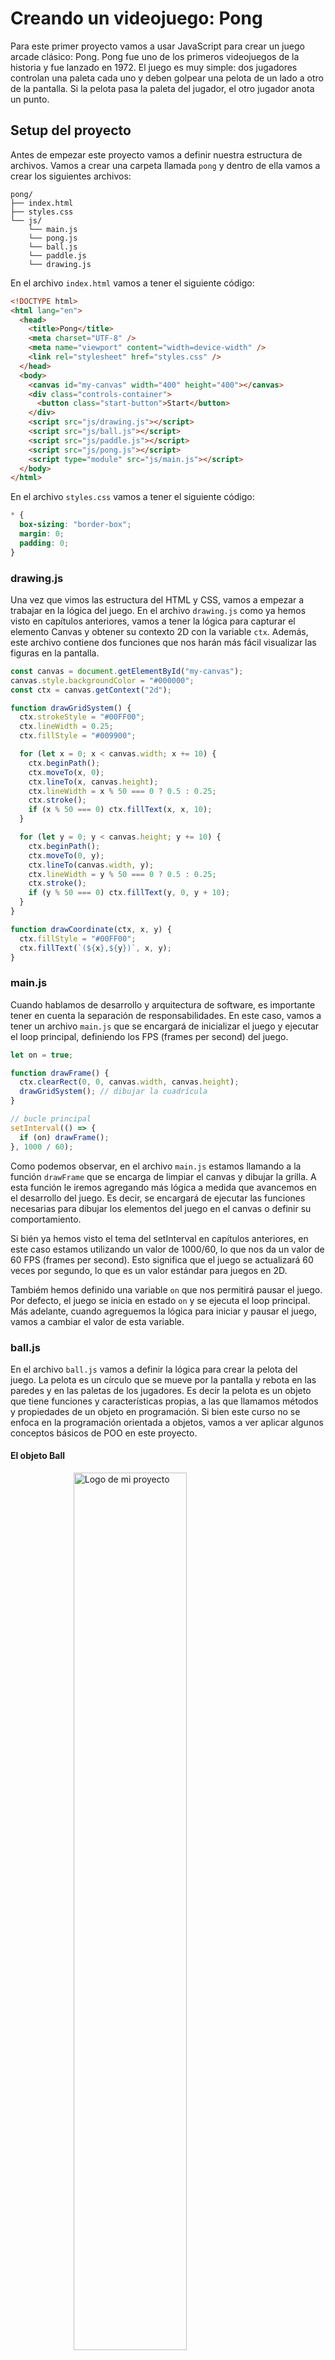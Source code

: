 # Creando un videojuego: Pong

Para este primer proyecto vamos a usar JavaScript para crear un juego arcade clásico: Pong. Pong fue uno de los primeros videojuegos de la historia y fue lanzado en 1972. El juego es muy simple: dos jugadores controlan una paleta cada uno y deben golpear una pelota de un lado a otro de la pantalla. Si la pelota pasa la paleta del jugador, el otro jugador anota un punto.

## Setup del proyecto

Antes de empezar este proyecto vamos a definir nuestra estructura de archivos. Vamos a crear una carpeta llamada `pong` y dentro de ella vamos a crear los siguientes archivos:

```plaintext
pong/
├── index.html
├── styles.css
└── js/
    └── main.js
    └── pong.js
    └── ball.js
    └── paddle.js
    └── drawing.js
```

En el archivo `index.html` vamos a tener el siguiente código:

```html
<!DOCTYPE html>
<html lang="en">
  <head>
    <title>Pong</title>
    <meta charset="UTF-8" />
    <meta name="viewport" content="width=device-width" />
    <link rel="stylesheet" href="styles.css" />
  </head>
  <body>
    <canvas id="my-canvas" width="400" height="400"></canvas>
    <div class="controls-container">
      <button class="start-button">Start</button>
    </div>
    <script src="js/drawing.js"></script>
    <script src="js/ball.js"></script>
    <script src="js/paddle.js"></script>
    <script src="js/pong.js"></script>
    <script type="module" src="js/main.js"></script>
  </body>
</html>
```

En el archivo `styles.css` vamos a tener el siguiente código:

```css
* {
  box-sizing: "border-box";
  margin: 0;
  padding: 0;
}
```

### drawing.js

Una vez que vimos las estructura del HTML y CSS, vamos a empezar a trabajar en la lógica del juego. En el archivo `drawing.js` como ya hemos visto en capítulos anteriores, vamos a tener la lógica para capturar el elemento Canvas y obtener su contexto 2D con la variable `ctx`. Además, este archivo contiene dos funciones que nos harán más fácil visualizar las figuras en la pantalla.

```javascript
const canvas = document.getElementById("my-canvas");
canvas.style.backgroundColor = "#000000";
const ctx = canvas.getContext("2d");

function drawGridSystem() {
  ctx.strokeStyle = "#00FF00";
  ctx.lineWidth = 0.25;
  ctx.fillStyle = "#009900";

  for (let x = 0; x < canvas.width; x += 10) {
    ctx.beginPath();
    ctx.moveTo(x, 0);
    ctx.lineTo(x, canvas.height);
    ctx.lineWidth = x % 50 === 0 ? 0.5 : 0.25;
    ctx.stroke();
    if (x % 50 === 0) ctx.fillText(x, x, 10);
  }

  for (let y = 0; y < canvas.height; y += 10) {
    ctx.beginPath();
    ctx.moveTo(0, y);
    ctx.lineTo(canvas.width, y);
    ctx.lineWidth = y % 50 === 0 ? 0.5 : 0.25;
    ctx.stroke();
    if (y % 50 === 0) ctx.fillText(y, 0, y + 10);
  }
}

function drawCoordinate(ctx, x, y) {
  ctx.fillStyle = "#00FF00";
  ctx.fillText(`(${x},${y})`, x, y);
}
```

### main.js

Cuando hablamos de desarrollo y arquitectura de software, es importante tener en cuenta la separación de responsabilidades. En este caso, vamos a tener un archivo `main.js` que se encargará de inicializar el juego y ejecutar el loop principal, definiendo los FPS (frames per second) del juego.

```javascript
let on = true;

function drawFrame() {
  ctx.clearRect(0, 0, canvas.width, canvas.height);
  drawGridSystem(); // dibujar la cuadrícula
}

// bucle principal
setInterval(() => {
  if (on) drawFrame();
}, 1000 / 60);
```

Como podemos observar, en el archivo `main.js` estamos llamando a la función `drawFrame` que se encarga de limpiar el canvas y dibujar la grilla. A esta función le iremos agregando más lógica a medida que avancemos en el desarrollo del juego. Es decir, se encargará de ejecutar las funciones necesarias para dibujar los elementos del juego en el canvas o definir su comportamiento.

Si bién ya hemos visto el tema del setInterval en capítulos anteriores, en este caso estamos utilizando un valor de 1000/60, lo que nos da un valor de 60 FPS (frames per second). Esto significa que el juego se actualizará 60 veces por segundo, lo que es un valor estándar para juegos en 2D.

Tambiém hemos definido una variable `on` que nos permitirá pausar el juego. Por defecto, el juego se inicia en estado `on` y se ejecuta el loop principal. Más adelante, cuando agreguemos la lógica para iniciar y pausar el juego, vamos a cambiar el valor de esta variable.

### ball.js

En el archivo `ball.js` vamos a definir la lógica para crear la pelota del juego. La pelota es un círculo que se mueve por la pantalla y rebota en las paredes y en las paletas de los jugadores. Es decir la pelota es un objeto que tiene funciones y características propias, a las que llamamos métodos y propiedades de un objeto en programación. Si bien este curso no se enfoca en la programación orientada a objetos, vamos a ver aplicar algunos conceptos básicos de POO en este proyecto.

#### El objeto Ball

<img src="image/b.CreandoUnVideoJuego/1731855286228.png" alt="Logo de mi proyecto" style="display:block; margin-left:auto; margin-right:auto; width:60%;"/>
<p style="text-align: center; font-size:12px; font-family: sans-serif; position:relative; top:-24px; font-style:italic; font-weight: 100; opacity:80%">Pelota de Pong</p>

> "La programación es un reflejo de la percepción de la humanidad sobre el mundo que nos rodea, por lo tanto, mucho de lo que vemos en nuestro código puede tener una analogía en la vida real." - Cita del autor

En la vida real, una pelota tiene propiedades como su posición, velocidad, dirección y tamaño. En programación, podemos representar estas propiedades con variables y funciones. En este caso, vamos a definir un objeto `Ball` que tenga las siguientes propiedades:

- `x`: posición en el eje x
- `y`: posición en el eje y
- `dx`: velocidad en el eje x
- `dy`: velocidad en el eje y
- `radius`: radio de la pelota
- `color`: color de la pelota
- `draw`: función para dibujar la pelota
- `updatePosition`: función para actualizar la posición de la pelota

`js/ball.js`

```javascript
const ball = {
  x: canvas.width / 2,
  y: canvas.height / 2,
  dx: 2,
  dy: 2,
  radius: 6,
  color: "#FFFFFF",
  draw: function () {
    ctx.beginPath();
    ctx.arc(this.x, this.y, this.radius, 0, Math.PI * 2);
    ctx.fillStyle = ball.color;
    ctx.fill();
    ctx.closePath();
  },
  updatePosition: function () {
    this.x += this.dx;
    this.y += this.dy;
  },
};
```

<video style="display:block; margin-left:auto; margin-right:auto; width:60%;" src="image/b.CreandoUnVideoJuego/1731857407773.mp4" controls></video>

<p style="text-align: center; font-size:12px; font-family: sans-serif; position:relative; top:-24px; font-style:italic; font-weight: 100; opacity:80%">Pelota de Pong animada</p>

En el código anterior, hemos definido un objeto `ball` con las propiedades `x`, `y`, `dx`, `dy`, `radius`, `color`, `draw` y `updatePosition`. La función `draw` se encarga de dibujar la pelota en el canvas y la función `updatePosition` se encarga de actualizar la posición de la pelota en cada frame del juego.

##### `dx` y `dy`

Las propiedades `dx` y `dy` representan la velocidad de la pelota en los ejes x e y respectivamente. En este caso, hemos definido un valor de 2 para ambas propiedades, lo que significa que la pelota se moverá 2 píxeles en cada frame del juego. Si queremos que la pelota se mueva más rápido, podemos aumentar el valor de estas propiedades.

Por otro lado, si queremos que la pelota se mueva en una dirección específica, podemos cambiar el signo de estas propiedades. Por ejemplo, si queremos que la pelota se mueva hacia arriba, podemos cambiar el signo de `dy` a -2. De esta forma, la pelota se moverá hacia arriba en cada frame del juego.

##### `this`

La palabra clave `this` se refiere al objeto actual en el que se está ejecutando el código. En este caso, `this` se refiere al objeto `ball` y nos permite acceder a sus propiedades y métodos dentro de las funciones `draw` y `updatePosition`. De esta forma, podemos modificar las propiedades del objeto `ball` desde dentro de sus propias funciones.

```mermaid
graph TD
    A[Objeto] --> B[Método llamado desde el mismo Objeto]
    B --> C[this hace referencia al Objeto]
    C --> D[Permite acceder a las propiedades del Objeto]
    C --> E[Permite acceder a otros Métodos del Objeto]

    style A fill:#FFD700,stroke:#333,stroke-width:2px
    style B fill:#FFB6C1,stroke:#333,stroke-width:2px
    style C fill:#ADD8E6,stroke:#333,stroke-width:2px
    style D fill:#90EE90,stroke:#333,stroke-width:2px
    style E fill:#90EE90,stroke:#333,stroke-width:2px
```

#### Agregando los métodos `draw` y `updatePosition` al loop principal

Una vez que hemos definido el objeto `ball`, vamos a agregar sus métodos `draw` y `updatePosition` al loop principal del juego. De esta forma, la pelota se dibujará en el canvas y se actualizará su posición en cada frame del juego.

`js/main.js`

```javascript
let on = true;
ball.draw();

function drawFrame() {
  ctx.clearRect(0, 0, canvas.width, canvas.height);
  drawGridSystem(); // dibujar la cuadrícula
  ball.draw(); // dibujar la bola
  ball.updatePosition(); // actualizar la posición de la bola
}

// bucle principal
setInterval(() => {
  if (on) drawFrame();
}, 1000 / 60);
```

En el código anterior, hemos agregado las funciones `ball.draw()` y `ball.updatePosition()` al loop principal del juego. De esta forma, la pelota se dibujará en el canvas y se actualizará su posición en cada frame del juego. Si ejecutamos el juego en este punto, veremos que la pelota se mueve en línea recta por la pantalla.

#### Implementando la lógica de rebote

En esta primera instancia la pelota se mueve en línea recta por la pantalla, pero no rebota en las paredes ni en las paletas de los jugadores. Como aún no hemos implementado las paletas, vamos a escribir la lógica para que la pelota rebote en las paredes del canvas. Posteriormente, cuando implementemos las paletas, vamos a agregar la lógica para que la pelota rebote en las paletas de los jugadores y anote puntos si golpea las paredes laterales.

Para implementar esta lógica trabajemos muy de la mano con la implementación de dos nuevo métodos en el objeto `ball`:

- `checkCollision`: función para verificar si la pelota colisiona con las paredes del canvas
- `reverseDirection`: función para invertir la dirección de la pelota cuando colisiona con las paredes

`js/ball.js`

```javascript
const ball = {
  x: 100,
  y: 50,
  dx: 2,
  dy: 2,
  radius: 6,
  color: "#FFFFFF",
  draw: function () {
    ctx.beginPath();
    ctx.arc(this.x, this.y, this.radius, 0, Math.PI * 2);
    ctx.fillStyle = ball.color;
    ctx.fill();
    ctx.closePath();
  },
  updatePosition: function () {
    this.x += this.dx;
    this.y += this.dy;
    this.checkCollision();
  },
  checkCollision: function () {
    if (this.x + this.radius > canvas.width || this.x - this.radius < 0) {
      this.reverseDirection("x");
    }
    if (this.y + this.radius > canvas.height || this.y - this.radius < 0) {
      this.reverseDirection("y");
    }
  },
  reverseDirection: function (axis) {
    if (axis === "x") {
      this.dx = -this.dx;
    } else if (axis === "y") {
      this.dy = -this.dy;
    }
  },
};
```

Cómo podemos ver, estamos aplicando el mismo razonamiento que en el capítulo anterior para la detección de colisiones. Si sabemos puntualmente las medidas del canvas, podemos saber cuándo la pelota colisiona con las paredes. En este caso, si la pelota colisiona con las paredes laterales, invertimos la dirección en el eje x y si colisiona con las paredes superior e inferior, invertimos la dirección en el eje y.

En pocas palabras, cada vez que mi pelota cambia de posición se debe verificar si colisiona con las paredes del canvas usando la función `checkCollision`. Si la pelota colisiona con las paredes, se debe invertir la dirección de la pelota en el eje correspondiente usando la función `reverseDirection`.

## Creando las paletas de los jugadores

Ahora que ya hemos implementado la lógica para la pelota, vamos a crear las paletas de los jugadores. Las paletas son rectángulos que se mueven verticalmente por la pantalla y golpean la pelota para evitar que pase al otro lado. Cada jugador controla una paleta y debe moverla hacia arriba y hacia abajo para golpear la pelota.

En este enfoque, vamos a crear un objeto `Paddle` que tenga las siguientes propiedades:

- `x`: posición en el eje x
- `y`: posición en el eje y
- `width`: ancho de la paleta
- `height`: alto de la paleta
- `color`: color de la paleta
- `speed`: velocidad de la paleta
- `draw`: función para dibujar la paleta
- `updatePosition`: función para actualizar la posición de la paleta
- `moveUp`: función para mover la paleta hacia arriba
- `moveDown`: función para mover la paleta hacia abajo
- `checkCollision`: función para verificar si la paleta colisiona con las paredes del canvas

Para implementar ambas paletas, tenemos que tener en cuenta que la paleta que se ubicará en la parte izquierda será controlada por la "máquina" y la paleta que se ubicará en la parte derecha será controlada por el jugador. Por lo tanto, vamos a crear dos objetos `Paddle` que se moverán en direcciones opuestas.
Para diferencia las paletas, vamos a agregar una propiedad `side` que nos permitirá identificar si la paleta es del jugador o de la máquina.

`js/paddle.js`

```javascript
const paddle_player1 = {
  x: 10,
  y: canvas.height / 2 - 30,
  width: 10,
  height: 60,
  color: "#fb2e01",
  speed: 5,
  side: "left",
  draw: function () {
    ctx.fillStyle = this.color;
    ctx.fillRect(this.x, this.y, this.width, this.height);
  },
  updatePosition: function () {
    this.checkCollision();
  },
  moveUp: function () {
    this.y -= this.speed;
  },
  moveDown: function () {
    this.y += this.speed;
  },
  checkCollision: function () {
    if (this.y < 0) {
      this.y = 0;
    } else if (this.y + this.height > canvas.height) {
      this.y = canvas.height - this.height;
    }
  },
};

const paddle_player2 = {
  x: canvas.width - 20,
  y: canvas.height / 2 - 30,
  width: 10,
  height: 60,
  color: "#6fcb9f",
  speed: 5,
  side: "right",
  draw: function () {
    ctx.fillStyle = this.color;
    ctx.fillRect(this.x, this.y, this.width, this.height);
  },
  updatePosition: function () {
    this.checkCollision();
  },
  moveUp: function () {
    this.y -= this.speed;
  },
  moveDown: function () {
    this.y += this.speed;
  },
  checkCollision: function () {
    if (this.y < 0) {
      this.y = 0;
    } else if (this.y + this.height > canvas.height) {
      this.y = canvas.height - this.height;
    }
  },
};
```

> **Nota:** En este caso, hemos definido dos paletas: `paddle_player1` y `paddle_player2`. Sin embargo, en una planteo más avanzado podríamos aplicar un enfoque más orientado a objetos y crear una clase `Paddle` que nos permita instanciar múltiples paletas con diferentes propiedades y métodos. En este caso, hemos optado por un enfoque más simple para facilitar la comprensión del código ya que el objetivo principal de este proyecto es aprender los conceptos básicos de la programación de videojuegos.

### Dibujando las paletas en el canvas

Una vez que hemos definido los objetos `paddle_player1` y `paddle_player2`, vamos a agregar sus métodos `draw` al loop principal del juego para dibujar las paletas en el canvas.

`js/main.js`

```javascript
let on = true;
ball.draw();

function drawFrame() {
  ctx.clearRect(0, 0, canvas.width, canvas.height);
  drawGridSystem(); // dibujar la cuadrícula
  ball.draw(); // dibujar la bola
  ball.updatePosition(); // actualizar la posición de la bola
  paddle_player1.draw(); // dibujar la paleta del jugador 1
  paddle_player2.draw(); // dibujar la paleta del jugador 2
}

// bucle principal
setInterval(() => {
  if (on) drawFrame();
}, 1000 / 60);
```

En el código anterior, hemos agregado las funciones `paddle_player1.draw()` y `paddle_player2.draw()` al loop principal del juego. De esta forma, las paletas se dibujarán en el canvas en cada frame del juego.

### Moviendo las paletas con el mouse

Existen muchas formas de darle control a las paletas, podríamos usar las teclas del teclado, el mouse o incluso el touch de un dispositivo móvil. En este caso, vamos a implementar el movimiento de las paletas usando el mouse. Para ello, vamos a agregar un evento `mousemove` al canvas que nos permitirá detectar la posición del mouse y mover la paleta del jugador en consecuencia.

`js/main.js`

```javascript
let on = true;
ball.draw();

function drawFrame() {
  ctx.clearRect(0, 0, canvas.width, canvas.height);
  drawGridSystem(); // dibujar la cuadrícula
  ball.draw(); // dibujar la bola
  ball.updatePosition(); // actualizar la posición de la bola
  paddle_player1.draw(); // dibujar la paleta del jugador 1
  paddle_player2.draw(); // dibujar la paleta del jugador 2
}

// eventos
canvas.addEventListener("mousemove", (event) => {
  const rect = canvas.getBoundingClientRect();
  const mouseY = event.clientY - rect.top;
  paddle_player2.y = mouseY - paddle_player1.height / 2;
});

// bucle principal
setInterval(() => {
  if (on) drawFrame();
}, 1000 / 60);
```

Para tener un orden en el código, he colocado un pequeño comentario luego de definir las funciones. En mi experiencia, toda hoja de script puede dividirse de esta forma:

```plaintext
// Definición de variables

// Definición de funciones

// Eventos

// Ejeciones inmediatas
```

Como pueden ver, la sección de eventos es la que se encarga de escuchar las acciones del usuario y ejecutar las funciones correspondientes. En este caso, estamos escuchando el evento `mousemove` del canvas y actualizando la posición de la paleta del jugador 2 en función de la posición del mouse.

#### Cómo funciona el evento `mousemove`

El evento `mousemove` se dispara cuando el usuario mueve el mouse sobre un elemento. En este caso, estamos escuchando el evento `mousemove` del canvas y obteniendo la posición del mouse en relación al canvas. Para ello, estamos utilizando la propiedad `clientY` del evento y la función `getBoundingClientRect()` del canvas para obtener la posición del mouse en relación al canvas.

##### `getBoundingClientRect()`

La función `getBoundingClientRect()` devuelve el tamaño de un elemento y su posición relativa al viewport. En este caso, estamos utilizando esta función para obtener la posición del canvas en relación al viewport y calcular la posición del mouse en relación al canvas.

```mermaid

graph TD
    A[Canvas] --> B[getBoundingClientRect]
    B --> C[Obtiene la posición del Canvas en relación al Viewport]
    C --> D[Calcula la posición del mouse en relación al Canvas]

    style A fill:#FFD700,stroke:#333,stroke-width:2px
    style B fill:#FFB6C1,stroke:#333,stroke-width:2px
    style C fill:#ADD8E6,stroke:#333,stroke-width:2px
    style D fill:#90EE90,stroke:#333,stroke-width:2px
```

Es importante que el cálculo de la posición del mouse en relación al canvas sea tomando en cuenta la posición del canvas en relación al viewport (la pantalla). De esta forma, podemos obtener la posición del mouse en relación al canvas y mover la paleta del jugador en consecuencia.

### Detectando colisiones entre la pelota y las paletas

Hasta ahora, hemos implementado la lógica para la pelota y las paletas por separado. Sin embargo, el objetivo del juego es que la pelota rebote en las paletas y anote puntos si golpea las paredes laterales. Para ello, vamos a implementar la lógica para detectar colisiones entre la pelota y las paletas y hacer que la pelota rebote en las paletas si colisiona con ellas.

Actualmente nuestro objeto `ball` se ve de la siguiente forma:

`ball.js`

```javascript
const ball = {
  x: 100,
  y: 50,
  dx: 2,
  dy: 2,
  radius: 6,
  color: "#FFFFFF",
  draw: function () {
    ctx.beginPath();
    ctx.arc(this.x, this.y, this.radius, 0, Math.PI * 2);
    ctx.fillStyle = ball.color;
    ctx.fill();
    ctx.closePath();
  },
  updatePosition: function () {
    this.x += this.dx;
    this.y += this.dy;
    this.checkCollision();
  },
  checkCollision: function () {
    if (this.x + this.radius > canvas.width || this.x - this.radius < 0) {
      this.reverseDirection("x");
    }
    if (this.y + this.radius > canvas.height || this.y - this.radius < 0) {
      this.reverseDirection("y");
    }
  },
  reverseDirection: function (axis) {
    if (axis === "x") {
      this.dx = -this.dx;
    } else if (axis === "y") {
      this.dy = -this.dy;
    }
  },
};
```

Como podemos ver ya tenemos la lógica para detectar colisiones con las paredes del canvas y hacer que la pelota rebote en las paredes. Ahora vamos a agregar la lógica para detectar colisiones con las paletas y hacer que la pelota rebote en las paletas si colisiona con ellas.

Para ello, vamos a agregar un nuevo método `checkCollisionWithPaddle` al objeto `ball` que se encargará de detectar colisiones con las paletas y hacer que la pelota rebote en las paletas si colisiona con ellas.

`ball.js`

```javascript
const ball = {
  x: 100,
  y: 50,
  dx: 2,
  dy: 2,
  radius: 6,
  color: "#FFFFFF",
  draw: function () {
    ctx.beginPath();
    ctx.arc(this.x, this.y, this.radius, 0, Math.PI * 2);
    ctx.fillStyle = ball.color;
    ctx.fill();
    ctx.closePath();
  },
  updatePosition: function () {
    this.x += this.dx;
    this.y += this.dy;
    this.checkCollision();
    this.checkCollisionWithPaddle();
  },
  checkCollision: function () {
    if (this.x + this.radius > canvas.width || this.x - this.radius < 0) {
      this.reverseDirection("x");
    }
    if (this.y + this.radius > canvas.height || this.y - this.radius < 0) {
      this.reverseDirection("y");
    }
  },
  checkCollisionWithPaddle: function () {
    if (
      this.x + this.radius > paddle_player2.x &&
      this.y > paddle_player2.y &&
      this.y < paddle_player2.y + paddle_player2.height
    ) {
      this.reverseDirection("x");
    }
    if (
      this.x - this.radius < paddle_player1.x + paddle_player1.width &&
      this.y > paddle_player1.y &&
      this.y < paddle_player1.y + paddle_player1.height
    ) {
      this.reverseDirection("x");
    }
  },
  reverseDirection: function (axis) {
    if (axis === "x") {
      this.dx = -this.dx;
    } else if (axis === "y") {
      this.dy = -this.dy;
    }
  },
};
```

En el código anterior, hemos agregado un nuevo método `checkCollisionWithPaddle` al objeto `ball` que se encarga de detectar colisiones con las paletas y hacer que la pelota rebote en las paletas si colisiona con ellas. Para ello, estamos verificando si la posición de la pelota coincide con la posición de las paletas y si la pelota colisiona con las paletas, invertimos la dirección de la pelota en el eje x.

Vamos a ver esta lógica paso por paso.

#### `checkCollisionWithPaddle`

En la función `checkCollisionWithPaddle` estamos verificando si la posición de la pelota coincide con la posición de las paletas. Para ello, estamos comparando la posición de la pelota con la posición de las paletas y si la pelota colisiona con las paletas, invertimos la dirección de la pelota en el eje x.

```mermaid
graph TD
    A[Pelota] --> B[checkCollisionWithPaddle]
    B --> C[Verifica si la pelota colisiona con las paletas]
    C --> D[Invierte la dirección de la pelota en el eje x]

    style A fill:#FFD700,stroke:#333,stroke-width:2px
    style B fill:#FFB6C1,stroke:#333,stroke-width:2px
    style C fill:#ADD8E6,stroke:#333,stroke-width:2px
    style D fill:#90EE90,stroke:#333,stroke-width:2px
```

En este caso, estamos verificando el punto más a la derecha de la pelota (`this.x + this.radius`) y si este punto es mayor que la posición de la paleta del jugador 2 (`paddle_player2.x`) y si la posición de la pelota en el eje y (`this.y`) está dentro de la paleta del jugador 2 (`paddle_player2.y` y `paddle_player2.y + paddle_player2.height`), invertimos la dirección de la pelota en el eje x.

De la misma forma, estamos verificando el punto más a la izquierda de la pelota (`this.x - this.radius`) y si este punto es menor que la posición de la paleta del jugador 1 (`paddle_player1.x + paddle_player1.width`) y si la posición de la pelota en el eje y (`this.y`) está dentro de la paleta del jugador 1 (`paddle_player1.y` y `paddle_player1.y + paddle_player1.height`), invertimos la dirección de la pelota en el eje x.


![1733538333641](image/b.CreandoUnVideoJuego/1733538333641.png)
